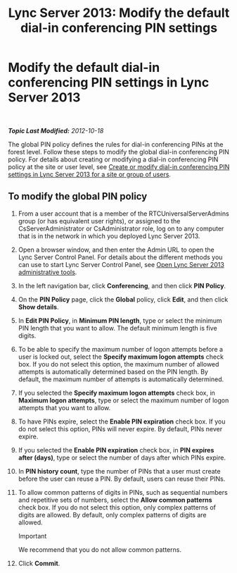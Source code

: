 ﻿---
title: 'Lync Server 2013: Modify the default dial-in conferencing PIN settings'
TOCTitle: Modify the default dial-in conferencing PIN settings
ms:assetid: 2d110e94-ad29-4755-b17f-d8c2da9b78a4
ms:mtpsurl: https://technet.microsoft.com/en-us/library/Gg425780(v=OCS.15)
ms:contentKeyID: 48183712
ms.date: 07/23/2014
mtps_version: v=OCS.15
---

<div data-xmlns="http://www.w3.org/1999/xhtml">

<div class="topic" data-xmlns="http://www.w3.org/1999/xhtml" data-msxsl="urn:schemas-microsoft-com:xslt" data-cs="http://msdn.microsoft.com/en-us/">

<div data-asp="http://msdn2.microsoft.com/asp">

# Modify the default dial-in conferencing PIN settings in Lync Server 2013

</div>

<div id="mainSection">

<div id="mainBody">

<span> </span>

_**Topic Last Modified:** 2012-10-18_

The global PIN policy defines the rules for dial-in conferencing PINs at the forest level. Follow these steps to modify the global dial-in conferencing PIN policy. For details about creating or modifying a dial-in conferencing PIN policy at the site or user level, see [Create or modify dial-in conferencing PIN settings in Lync Server 2013 for a site or group of users](lync-server-2013-create-or-modify-dial-in-conferencing-pin-settings-for-a-site-or-group-of-users.md).

<div>

## To modify the global PIN policy

1.  From a user account that is a member of the RTCUniversalServerAdmins group (or has equivalent user rights), or assigned to the CsServerAdministrator or CsAdministrator role, log on to any computer that is in the network in which you deployed Lync Server 2013.

2.  Open a browser window, and then enter the Admin URL to open the Lync Server Control Panel. For details about the different methods you can use to start Lync Server Control Panel, see [Open Lync Server 2013 administrative tools](lync-server-2013-open-lync-server-administrative-tools.md).

3.  In the left navigation bar, click **Conferencing**, and then click **PIN Policy**.

4.  On the **PIN Policy** page, click the **Global** policy, click **Edit**, and then click **Show details**.

5.  In **Edit PIN Policy**, in **Minimum PIN length**, type or select the minimum PIN length that you want to allow. The default minimum length is five digits.

6.  To be able to specify the maximum number of logon attempts before a user is locked out, select the **Specify maximum logon attempts** check box. If you do not select this option, the maximum number of allowed attempts is automatically determined based on the PIN length. By default, the maximum number of attempts is automatically determined.

7.  If you selected the **Specify maximum logon attempts** check box, in **Maximum logon attempts**, type or select the maximum number of logon attempts that you want to allow.

8.  To have PINs expire, select the **Enable PIN expiration** check box. If you do not select this option, PINs will never expire. By default, PINs never expire.

9.  If you selected the **Enable PIN expiration** check box, in **PIN expires after (days)**, type or select the number of days after which PINs expire.

10. In **PIN history count**, type the number of PINs that a user must create before the user can reuse a PIN. By default, users can reuse their PINs.

11. To allow common patterns of digits in PINs, such as sequential numbers and repetitive sets of numbers, select the **Allow common patterns** check box. If you do not select this option, only complex patterns of digits are allowed. By default, only complex patterns of digits are allowed.
    
    <div>
    

    > [!IMPORTANT]
    > We recommend that you do not allow common patterns.

    
    </div>

12. Click **Commit**.

</div>

</div>

<span> </span>

</div>

</div>

</div>

